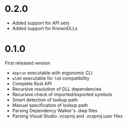 # 0.2.0

- Added support for API sets
- Added support for KnownDLLs 

# 0.1.0

First released version
- `deprun` executable with ergonomic CLI
- `wldd` executable for `ldd` compatibility
- Complete Rust API
- Recursive resolution of DLL dependencies
- Recursive check of imported/exported symbols
- Smart detection of lookup path
- Manual specification of lookup path
- Parsing Dependency Walker's .dwp files
- Parsing Visual Studio .vcxproj and .vcxproj.user files